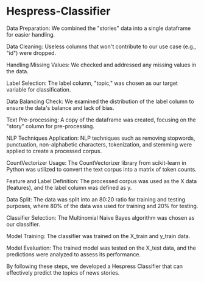 # Hespress-Classifier
Data Preparation: We combined the "stories" data into a single dataframe for easier handling.

Data Cleaning: Useless columns that won't contribute to our use case (e.g., "id") were dropped.

Handling Missing Values: We checked and addressed any missing values in the data.

Label Selection: The label column, "topic," was chosen as our target variable for classification.

Data Balancing Check: We examined the distribution of the label column to ensure the data's balance and lack of bias.

Text Pre-processing: A copy of the dataframe was created, focusing on the "story" column for pre-processing.

NLP Techniques Application: NLP techniques such as removing stopwords, punctuation, non-alphabetic characters, tokenization, and stemming were applied to create a processed corpus.

CountVectorizer Usage: The CountVectorizer library from scikit-learn in Python was utilized to convert the text corpus into a matrix of token counts.

Feature and Label Definition: The processed corpus was used as the X data (features), and the label column was defined as y.

Data Split: The data was split into an 80:20 ratio for training and testing purposes, where 80% of the data was used for training and 20% for testing.

Classifier Selection: The Multinomial Naive Bayes algorithm was chosen as our classifier.

Model Training: The classifier was trained on the X_train and y_train data.

Model Evaluation: The trained model was tested on the X_test data, and the predictions were analyzed to assess its performance.

By following these steps, we developed a Hespress Classifier that can effectively predict the topics of news stories.
